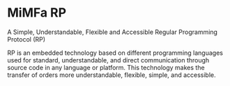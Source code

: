 # MiMFa RP
A Simple, Understandable, Flexible and Accessible Regular Programming Protocol (RP)

RP is an embedded technology based on different programming languages used for standard, understandable, and direct communication through source code in any language or platform. This technology makes the transfer of orders more understandable, flexible, simple, and accessible.
